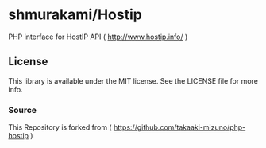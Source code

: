 # shmurakami/Hostip

PHP interface for HostIP API ( http://www.hostip.info/ )

## License

This library is available under the MIT license. See the LICENSE file for more info.

### Source

This Repository is forked from ( https://github.com/takaaki-mizuno/php-hostip )
